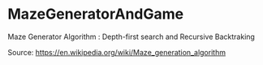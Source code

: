 # MazeGeneratorAndGame


Maze Generator Algorithm : Depth-first search and Recursive Backtraking

Source: https://en.wikipedia.org/wiki/Maze_generation_algorithm
